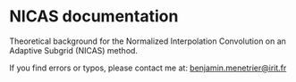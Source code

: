# NICAS documentation

Theoretical background for the Normalized Interpolation Convolution on an Adaptive Subgrid (NICAS) method.

If you find errors or typos, please contact me at: benjamin.menetrier@irit.fr
